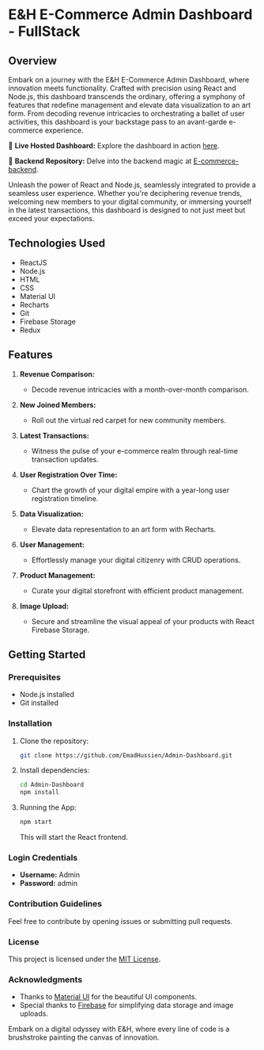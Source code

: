 # E&H E-Commerce Admin Dashboard - FullStack

## Overview

Embark on a journey with the E&H E-Commerce Admin Dashboard, where innovation meets functionality. Crafted with precision using React and Node.js, this dashboard transcends the ordinary, offering a symphony of features that redefine management and elevate data visualization to an art form. From decoding revenue intricacies to orchestrating a ballet of user activities, this dashboard is your backstage pass to an avant-garde e-commerce experience.

🚀 **Live Hosted Dashboard:** Explore the dashboard in action [here](https://admin-dashboard-tan-psi.vercel.app/).

🔗 **Backend Repository:** Delve into the backend magic at [E-commerce-backend](https://github.com/EmadHussien/E-commerce-backend).

Unleash the power of React and Node.js, seamlessly integrated to provide a seamless user experience. Whether you're deciphering revenue trends, welcoming new members to your digital community, or immersing yourself in the latest transactions, this dashboard is designed to not just meet but exceed your expectations.

## Technologies Used

- ReactJS
- Node.js
- HTML
- CSS
- Material UI
- Recharts
- Git
- Firebase Storage
- Redux

## Features

1. **Revenue Comparison:**

   - Decode revenue intricacies with a month-over-month comparison.

2. **New Joined Members:**

   - Roll out the virtual red carpet for new community members.

3. **Latest Transactions:**

   - Witness the pulse of your e-commerce realm through real-time transaction updates.

4. **User Registration Over Time:**

   - Chart the growth of your digital empire with a year-long user registration timeline.

5. **Data Visualization:**

   - Elevate data representation to an art form with Recharts.

6. **User Management:**

   - Effortlessly manage your digital citizenry with CRUD operations.

7. **Product Management:**

   - Curate your digital storefront with efficient product management.

8. **Image Upload:**
   - Secure and streamline the visual appeal of your products with React Firebase Storage.

## Getting Started

### Prerequisites

- Node.js installed
- Git installed

### Installation

1. Clone the repository:

   ```bash
   git clone https://github.com/EmadHussien/Admin-Dashboard.git
   ```

2. Install dependencies:

   ```bash
   cd Admin-Dashboard
   npm install
   ```

3. Running the App:

   ```bash
   npm start
   ```

   This will start the React frontend.

### Login Credentials

- **Username:** Admin
- **Password:** admin

### Contribution Guidelines

Feel free to contribute by opening issues or submitting pull requests.

### License

This project is licensed under the [MIT License](LICENSE).

### Acknowledgments

- Thanks to [Material UI](https://material-ui.com/) for the beautiful UI components.
- Special thanks to [Firebase](https://firebase.google.com/) for simplifying data storage and image uploads.

Embark on a digital odyssey with E&H, where every line of code is a brushstroke painting the canvas of innovation.
